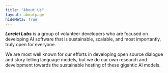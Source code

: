 ```yaml
---
title: "About Us"
layout: aboutpage
hideMeta: True
---
```


***Lorelei Labs*** is a group of volunteer developers who are focused on developing AI software that is sustainable, scalable, and most importantly, truly open for everyone.

We are most well known for our efforts in developing open source dialogue and story telling language models, but we do our own research and development towards the sustainable hosting of these gigantic AI models.
